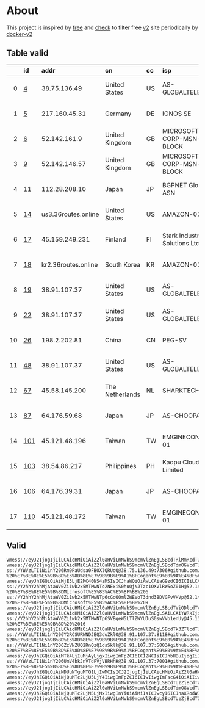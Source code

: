 
# About

This project is inspired by [free](https://github.com/freefq/free) and [check](https://github.com/yeahwu/check) to filter free [v2](https://github.com/v2fly/v2ray-core) site periodically by [docker-v2](https://hub.docker.com/r/v2ray/official)

    

## Table valid
|    | id                     | addr                | cn              | cc   | isp                            | ip                                     | chatgpt          |
|---:|:-----------------------|:--------------------|:----------------|:-----|:-------------------------------|:---------------------------------------|:-----------------|
|  0 | [4](config/4.json)     | 38.75.136.49        | United States   | US   | AS-GLOBALTELEHOST              | 38.75.136.49                           | Yes (Region: US) |
|  1 | [5](config/5.json)     | 217.160.45.31       | Germany         | DE   | IONOS SE                       | 217.160.45.31                          | Yes (Region: DE) |
|  2 | [6](config/6.json)     | 52.142.161.9        | United Kingdom  | GB   | MICROSOFT-CORP-MSN-AS-BLOCK    | 52.142.161.9                           | Yes (Region: GB) |
|  3 | [9](config/9.json)     | 52.142.146.57       | United Kingdom  | GB   | MICROSOFT-CORP-MSN-AS-BLOCK    | 52.142.146.57                          | Yes (Region: GB) |
|  4 | [11](config/11.json)   | 112.28.208.10       | Japan           | JP   | BGPNET Global ASN              | 134.122.133.144                        | Yes (Region: SG) |
|  5 | [14](config/14.json)   | us3.36routes.online | United States   | US   | AMAZON-02                      | 34.218.242.184                         | Yes (Region: US) |
|  6 | [17](config/17.json)   | 45.159.249.231      | Finland         | FI   | Stark Industries Solutions Ltd | 45.159.249.231                         | Yes (Region: FI) |
|  7 | [18](config/18.json)   | kr2.36routes.online | South Korea     | KR   | AMAZON-02                      | 3.35.133.188                           | Yes (Region: US) |
|  8 | [19](config/19.json)   | 38.91.107.37        | United States   | US   | AS-GLOBALTELEHOST              | 38.91.107.37                           | Yes (Region: US) |
|  9 | [22](config/22.json)   | 38.91.107.37        | United States   | US   | AS-GLOBALTELEHOST              | 38.91.107.37                           | Yes (Region: US) |
| 10 | [26](config/26.json)   | 198.2.202.81        | China           | CN   | PEG-SV                         | 142.4.102.244                          | Yes (Region: US) |
| 11 | [48](config/48.json)   | 38.91.107.37        | United States   | US   | AS-GLOBALTELEHOST              | 38.91.107.37                           | Yes (Region: US) |
| 12 | [67](config/67.json)   | 45.58.145.200       | The Netherlands | NL   | SHARKTECH                      | 45.58.145.194                          | Yes (Region: US) |
| 13 | [87](config/87.json)   | 64.176.59.68        | Japan           | JP   | AS-CHOOPA                      | 2401:c080:3800:3d77:5400:4ff:feaa:a946 | Yes (Region: JP) |
| 14 | [101](config/101.json) | 45.121.48.196       | Taiwan          | TW   | EMGINECONCEPT-01               | 45.121.48.196                          | Yes (Region: TW) |
| 15 | [103](config/103.json) | 38.54.86.217        | Philippines     | PH   | Kaopu Cloud HK Limited         | 38.54.86.217                           | Yes (Region: PH) |
| 16 | [106](config/106.json) | 64.176.39.31        | Japan           | JP   | AS-CHOOPA                      | 2401:c080:3800:3dba:5400:4ff:feaa:9fd7 | Yes (Region: JP) |
| 17 | [110](config/110.json) | 45.121.48.172       | Taiwan          | TW   | EMGINECONCEPT-01               | 45.121.48.172                          | Yes (Region: TW) |

## Valid
```
vmess://eyJ2IjogIjIiLCAicHMiOiAiZ2l0aHViLmNvbS9mcmVlZnEgLSBcdTRlMmRcdTU2ZmRcdTk2M2ZcdTkxY2NcdTRlOTEgMiIsICJhZGQiOiAiOC4yMTkuMjQwLjEyMCIsICJwb3J0IjogIjMyOTY5IiwgImlkIjogIjk1MjQ5MDIwLWZiYjctNDU5Mi1lZmNlLTZhZDM5NTRjM2ZhZCIsICJhaWQiOiAiMCIsICJzY3kiOiAiYXV0byIsICJuZXQiOiAidGNwIiwgInR5cGUiOiAibm9uZSIsICJob3N0IjogIiIsICJwYXRoIjogIi8iLCAidGxzIjogIiIsICJzbmkiOiAiIiwgImFscG4iOiAiIn0=
vmess://eyJ2IjogIjIiLCAicHMiOiAiZ2l0aHViLmNvbS9mcmVlZnEgLSBcdTdmOGVcdTU2ZmRcdTk2M2ZcdTkxY2NcdTRlOTEgMyIsICJhZGQiOiAiNDcuMjM2LjIyLjMiLCAicG9ydCI6ICI0Nzg4NSIsICJpZCI6ICIyZmI3YWEzNy1lMTk1LTQ0ZjEtZjAwMC01NzI3NjEwZDIyZTMiLCAiYWlkIjogIjAiLCAic2N5IjogImF1dG8iLCAibmV0IjogInRjcCIsICJ0eXBlIjogIm5vbmUiLCAiaG9zdCI6ICIiLCAicGF0aCI6ICIiLCAidGxzIjogIiIsICJzbmkiOiAiIiwgImFscG4iOiAiIn0=
ss://YWVzLTI1Ni1nY206Rm9PaUdsa0FBOXlQRUdQ@38.75.136.49:7306#github.com/freefq%20-%20%E7%BE%8E%E5%9B%BD%E5%8D%8E%E7%9B%9B%E9%A1%BFCogent%E9%80%9A%E4%BF%A1%E5%85%AC%E5%8F%B8%204
vmess://eyJhZGQiOiAiMjE3LjE2MC40NS4zMSIsICJhaWQiOiAwLCAiaG9zdCI6ICIiLCAiaWQiOiAiNGUxODY2NzgtZmNjYS00MzI1LWU0YmMtYjI5MTZiZGY2NzA4IiwgIm5ldCI6ICJ3cyIsICJwYXRoIjogIi8iLCAicG9ydCI6IDg4ODAsICJwcyI6ICJnaXRodWIuY29tL2ZyZWVmcSAtIFx1NWZiN1x1NTZmZE9uZUFuZE9uZVx1NTE2Y1x1NTNmOCA1IiwgInRscyI6ICIiLCAidHlwZSI6ICJhdXRvIiwgInNlY3VyaXR5IjogImF1dG8iLCAic2tpcC1jZXJ0LXZlcmlmeSI6IHRydWUsICJzbmkiOiAiIn0=
ss://Y2hhY2hhMjAtaWV0Zi1wb2x5MTMwNTo2NExiS0huQjNJTzc1OXVlRW5oZ01H@52.142.161.9:34424#github.com/freefq%20-%20%E7%BE%8E%E5%9B%BDMicrosoft%E5%85%AC%E5%8F%B8%206
ss://Y2hhY2hhMjAtaWV0Zi1wb2x5MTMwNTp6cGdQQmlZWEVoT3dnd3BDVGFvVHVp@52.142.146.57:50395#github.com/freefq%20-%20%E7%BE%8E%E5%9B%BDMicrosoft%E5%85%AC%E5%8F%B8%209
vmess://eyJ2IjogIjIiLCAicHMiOiAiZ2l0aHViLmNvbS9mcmVlZnEgLSBcdTViODlcdTVmYmRcdTc3MDFcdTU0MDhcdTgwYTVcdTVlMDJcdTc5ZmJcdTUyYTggMTEiLCAiYWRkIjogIjExMi4yOC4yMDguMTAiLCAicG9ydCI6ICI0NjYwMiIsICJpZCI6ICI0MTgwNDhhZi1hMjkzLTRiOTktOWIwYy05OGNhMzU4MGRkMjQiLCAiYWlkIjogIjY0IiwgInNjeSI6ICJhdXRvIiwgIm5ldCI6ICJ0Y3AiLCAidHlwZSI6ICJub25lIiwgImhvc3QiOiAiIiwgInBhdGgiOiAiLyIsICJ0bHMiOiAiIiwgInNuaSI6ICIiLCAiYWxwbiI6ICIifQ==
vmess://eyJ2IjogIjIiLCAicHMiOiAiZ2l0aHViLmNvbS9mcmVlZnEgLSAiLCAiYWRkIjogInVzMy4zNnJvdXRlcy5vbmxpbmUiLCAicG9ydCI6ICI4MCIsICJpZCI6ICI4ZWZjN2U5ZC03MTZlLTQ0MGMtODU3My01YzUyZThjNTAzZTMiLCAiYWlkIjogIjAiLCAibmV0IjogIndzIiwgInR5cGUiOiAibm9uZSIsICJob3N0IjogIiIsICJwYXRoIjogIi8iLCAidGxzIjogIiJ9
ss://Y2hhY2hhMjAtaWV0Zi1wb2x5MTMwNTp6SVBqeW5LTlZWYUJuS0swVVo1enUy@45.159.249.231:38584#github.com/freefq%20-%20%E7%BE%8E%E5%9B%BD%20%2016
vmess://eyJ2IjogIjIiLCAicHMiOiAiZ2l0aHViLmNvbS9mcmVlZnEgLSBcdTk3ZTlcdTU2ZmRcdTk5OTZcdTVjMTRBbWF6b25cdTY1NzBcdTYzNmVcdTRlMmRcdTVmYzMgMTciLCAiYWRkIjogImtyMi4zNnJvdXRlcy5vbmxpbmUiLCAicG9ydCI6ICI4MCIsICJpZCI6ICI4ZWZjN2U5ZC03MTZlLTQ0MGMtODU3My01YzUyZThjNTAzZTMiLCAiYWlkIjogIjAiLCAibmV0IjogIndzIiwgInR5cGUiOiAibm9uZSIsICJob3N0IjogIiIsICJwYXRoIjogIi8iLCAidGxzIjogIiJ9
ss://YWVzLTI1Ni1nY206Y2RCSURWNDJEQ3duZklO@38.91.107.37:8118#github.com/freefq%20-%20%E7%BE%8E%E5%9B%BD%E5%8D%8E%E7%9B%9B%E9%A1%BFCogent%E9%80%9A%E4%BF%A1%E5%85%AC%E5%8F%B8%2018
ss://YWVzLTI1Ni1nY206ZzVNZUQ2RnQzQ1dsSklk@38.91.107.37:5003#github.com/freefq%20-%20%E7%BE%8E%E5%9B%BD%E5%8D%8E%E7%9B%9B%E9%A1%BFCogent%E9%80%9A%E4%BF%A1%E5%85%AC%E5%8F%B8%2021
vmess://eyJhZGQiOiAiMTk4LjIuMjAyLjgxIiwgImFpZCI6ICI2NCIsICJhbHBuIjogIiIsICJob3N0IjogInd3dy42NTgyNTUyNC54eXoiLCAiaWQiOiAiNDE4MDQ4YWYtYTI5My00Yjk5LTliMGMtOThjYTM1ODBkZDI0IiwgIm5ldCI6ICJ3cyIsICJwYXRoIjogIi9wYXRoLzE3MDI5NjE3MTY3MzgiLCAicG9ydCI6ICIzMDAwMCIsICJwcyI6ICJnaXRodWIuY29tL2ZyZWVmcSAtIFx1N2Y4ZVx1NTZmZFx1NTJhMFx1NTIyOVx1Nzk4Zlx1NWMzY1x1NGU5YVx1NWRkZVx1NmQxYlx1Njc0OVx1NzdmNlBldGFFeHByZXNzIDI1IiwgInNjeSI6ICJhdXRvIiwgInNuaSI6ICJ3d3cuNjU4MjU1MjQueHl6IiwgInRscyI6ICJ0bHMiLCAidHlwZSI6ICIiLCAidiI6ICIyIn0=
ss://YWVzLTI1Ni1nY206UmV4bkJnVTdFVjVBRHhH@38.91.107.37:7001#github.com/freefq%20-%20%E7%BE%8E%E5%9B%BD%E5%8D%8E%E7%9B%9B%E9%A1%BFCogent%E9%80%9A%E4%BF%A1%E5%85%AC%E5%8F%B8%2047
vmess://eyJhZGQiOiAiNDUuNTguMTQ1LjIwMCIsICJ2IjogIjIiLCAicHMiOiAiZ2l0aHViLmNvbS9mcmVlZnEgLSBcdTgzNzdcdTUxNzBcdTUzMTdcdTgzNzdcdTUxNzBcdTc3MDFcdTk2M2ZcdTU5YzZcdTY1YWZcdTcyNzlcdTRlMzlTaGFya3RlY2hcdTY1NzBcdTYzNmVcdTRlMmRcdTVmYzMgNjYiLCAicG9ydCI6IDMwMDAwLCAiaWQiOiAiNTU1NDVmOWUtYTU2MS00NTRhLThkYzAtOGJjMTEwZTZiMWM5IiwgImFpZCI6ICI2NCIsICJuZXQiOiAid3MiLCAidHlwZSI6ICIiLCAiaG9zdCI6ICJ3d3cuNTE2NTIxMDkueHl6IiwgInBhdGgiOiAiL3BhdGgvMTcwMjMwMTA5ODU1NyIsICJ0bHMiOiAidGxzIn0=
vmess://eyJhZGQiOiAiNjQuMTc2LjU5LjY4IiwgImFpZCI6ICIwIiwgImFscG4iOiAiIiwgImZwIjogIiIsICJob3N0IjogIiIsICJpZCI6ICI1ODIxYWMyMS04ZTNmLTRjOGItODMyZC1hNTUxOTBjOTQ0ZTkiLCAibmV0IjogInRjcCIsICJwYXRoIjogIiIsICJwb3J0IjogIjU5MzUwIiwgInBzIjogImdpdGh1Yi5jb20vZnJlZWZxIC0gXHU3ZjhlXHU1NmZkXHU1MmEwXHU1MjI5XHU3OThmXHU1YzNjXHU0ZTlhIDg2IiwgInNjeSI6ICJhdXRvIiwgInNuaSI6ICIiLCAidGxzIjogIiIsICJ0eXBlIjogIm5vbmUiLCAidiI6ICIyIn0=
vmess://eyJ2IjogIjIiLCAicHMiOiAiZ2l0aHViLmNvbS9mcmVlZnEgLSBcdTUzZjBcdTZlN2VcdTc3MDEgIDEwMCIsICJhZGQiOiAiNDUuMTIxLjQ4LjE5NiIsICJwb3J0IjogIjEwMDAxIiwgImlkIjogIjBlZDM1NjI5LTkxOWEtNDg5MS1iYTBmLTEzY2QxOThmODYzYiIsICJhaWQiOiAiMCIsICJzY3kiOiAiYXV0byIsICJuZXQiOiAidGNwIiwgInR5cGUiOiAibm9uZSIsICJob3N0IjogIiIsICJwYXRoIjogIi8iLCAidGxzIjogIiIsICJzbmkiOiAiIiwgImFscG4iOiAiIn0=
vmess://eyJ2IjogIjIiLCAicHMiOiAiZ2l0aHViLmNvbS9mcmVlZnEgLSBcdTdmOGVcdTU2ZmRcdTUzNGVcdTc2ZGJcdTk4N2ZDb2dlbnRcdTkwMWFcdTRmZTFcdTUxNmNcdTUzZjggMTAyIiwgImFkZCI6ICIzOC41NC44Ni4yMTciLCAicG9ydCI6ICI1NjUwMiIsICJpZCI6ICJkMjA3NDdhZC1lNjg5LTQxMTEtYTQ2ZS1kNWNmMjFmZjQ4MjciLCAiYWlkIjogIjAiLCAic2N5IjogImF1dG8iLCAibmV0IjogInRjcCIsICJ0eXBlIjogIm5vbmUiLCAiaG9zdCI6ICIiLCAicGF0aCI6ICIvIiwgInRscyI6ICIiLCAic25pIjogIiIsICJhbHBuIjogIiJ9
vmess://eyJhZGQiOiAiNjQuMTc2LjM5LjMxIiwgInYiOiAiMiIsICJwcyI6ICJnaXRodWIuY29tL2ZyZWVmcSAtIFx1N2Y4ZVx1NTZmZFx1NTJhMFx1NTIyOVx1Nzk4Zlx1NWMzY1x1NGU5YSAxMDUiLCAicG9ydCI6IDU2MjYyLCAiaWQiOiAiNTkwZjI3NDQtZTlkMS00ZjJjLWEzODQtZDM1YjczNmJjYTQxIiwgImFpZCI6ICIwIiwgIm5ldCI6ICJ0Y3AiLCAidHlwZSI6ICIiLCAiaG9zdCI6ICIiLCAicGF0aCI6ICIvIiwgInRscyI6ICIifQ==
vmess://eyJ2IjogIjIiLCAicHMiOiAiZ2l0aHViLmNvbS9mcmVlZnEgLSBcdTUzZjBcdTZlN2VcdTc3MDEgIDEwOSIsICJhZGQiOiAiNDUuMTIxLjQ4LjE3MiIsICJwb3J0IjogIjEwMDAxIiwgImlkIjogImRiYTUxYTJlLWE3ODgtNDNiNy05YWM0LTlmN2NjMTI1NWYxNSIsICJhaWQiOiAiMCIsICJzY3kiOiAiYXV0byIsICJuZXQiOiAidGNwIiwgInR5cGUiOiAibm9uZSIsICJob3N0IjogIiIsICJwYXRoIjogIi8iLCAidGxzIjogIiIsICJzbmkiOiAiIiwgImFscG4iOiAiIn0=
```

